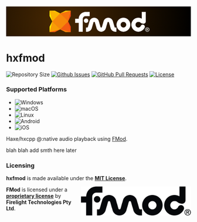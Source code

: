 ![hxfmod](./assets/hxfmod_wide.png)

# hxfmod

![Repository Size](https://img.shields.io/github/repo-size/KarimAkra/hxfmod)
[![Github Issues](https://img.shields.io/github/issues/KarimAkra/hxfmod)](https://github.com/KarimAkra/hxfmod/issues)
[![GitHub Pull Requests](https://img.shields.io/github/issues-pr/KarimAkra/hxfmod)](https://github.com/KarimAkra/hxfmod/pulls)
[![License](https://badgen.net/badge/license/MIT/green)](./LICENSE)

### Supported Platforms

- ![Windows](https://custom-icon-badges.demolab.com/badge/Windows-0078D6?logo=windows11&logoColor=white)
- ![macOS](https://img.shields.io/badge/-macOS-000000?logo=apple&logoColor=white&style=flat)
- ![Linux](https://img.shields.io/badge/-Linux-FCC624?logo=linux&logoColor=black&style=flat)
- ![Android](https://img.shields.io/badge/-Android-3DDC84?logo=android&logoColor=white&style=flat)
- ![iOS](https://img.shields.io/badge/iOS-000000?&logo=apple&logoColor=white)

Haxe/hxcpp @:native audio playback using [FMod](https://fmod.com).

blah blah add smth here later

### Licensing

**hxfmod** is made available under the **[MIT License](./LICENSE)**.

<img src="./assets/fmod.png" width="300px" align="right" />

**FMod** is licensed under a **[proprietary license](https://www.fmod.com/legal)** by **Firelight Technologies Pty Ltd**.